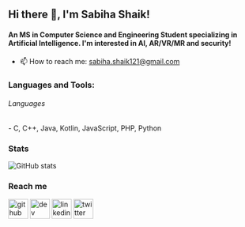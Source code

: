 ## Hi there 👋, I'm Sabiha Shaik!
#### An MS in Computer Science and Engineering Student specializing in Artificial Intelligence. I'm interested in AI, AR/VR/MR and security!

- 📫 How to reach me: sabiha.shaik121@gmail.com 


<h3 align="left">Languages and Tools:</h3>
<h6> Languages </h6>
 - C, C++, Java, Kotlin, JavaScript, PHP, Python


### Stats

![GitHub stats](https://github-readme-stats.vercel.app/api?username=sabihashaik&count_private=true)  
 
### Reach me
[<img src='https://cdn.jsdelivr.net/npm/simple-icons@3.0.1/icons/github.svg' alt='github' height='40'>](https://github.com/Sabihashaik)  [<img src='https://cdn.jsdelivr.net/npm/simple-icons@3.0.1/icons/hashnode.svg' alt='dev' height='40'>](https://sabiha.hashnode.dev/)  [<img src='https://cdn.jsdelivr.net/npm/simple-icons@3.0.1/icons/linkedin.svg' alt='linkedin' height='40'>](https://www.linkedin.com/in/sabiha-shaik/)  [<img src='https://cdn.jsdelivr.net/npm/simple-icons@3.0.1/icons/twitter.svg' alt='twitter' height='40'>](https://twitter.com/sabiha_shaik_)  
 

